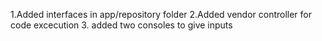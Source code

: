 1.Added interfaces in app/repository folder
2.Added vendor controller for code excecution
3. added two consoles to give inputs